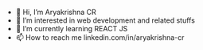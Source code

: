 - 👋 Hi, I’m Aryakrishna CR
- 👀 I’m interested in web development and related stuffs
- 🌱 I’m currently learning REACT JS
- 📫 How to reach me linkedin.com/in/aryakrishna-cr

<!---
Aryakrishnacr/Aryakrishnacr is a ✨ special ✨ repository because its `README.md` (this file) appears on your GitHub profile.
You can click the Preview link to take a look at your changes.
--->
